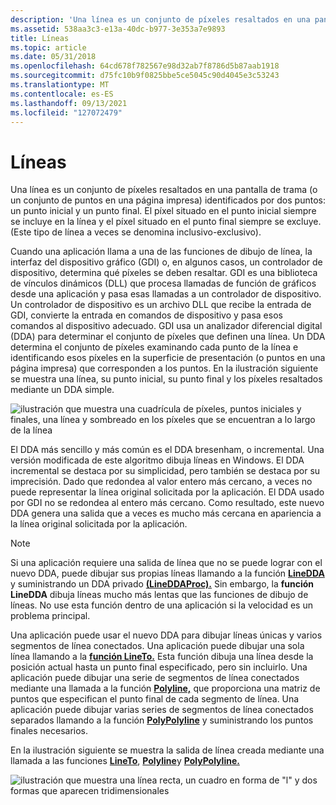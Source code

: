 ```yaml
---
description: 'Una línea es un conjunto de píxeles resaltados en una pantalla de trama (o un conjunto de puntos en una página impresa) identificados por dos puntos: un punto inicial y un punto final.'
ms.assetid: 538aa3c3-e13a-40dc-b977-3e353a7e9893
title: Líneas
ms.topic: article
ms.date: 05/31/2018
ms.openlocfilehash: 64cd678f782567e98d32ab7f8786d5b87aab1918
ms.sourcegitcommit: d75fc10b9f0825bbe5ce5045c90d4045e3c53243
ms.translationtype: MT
ms.contentlocale: es-ES
ms.lasthandoff: 09/13/2021
ms.locfileid: "127072479"
---
```

# <a name="lines"></a>Líneas

Una línea es un conjunto de píxeles resaltados en una pantalla de trama (o un conjunto de puntos en una página impresa) identificados por dos puntos: un punto inicial y un punto final. El píxel situado en el punto inicial siempre se incluye en la línea y el píxel situado en el punto final siempre se excluye. (Este tipo de línea a veces se denomina inclusivo-exclusivo).

Cuando una aplicación llama a una de las funciones de dibujo de línea, la interfaz del dispositivo gráfico (GDI) o, en algunos casos, un controlador de dispositivo, determina qué píxeles se deben resaltar. GDI es una biblioteca de vínculos dinámicos (DLL) que procesa llamadas de función de gráficos desde una aplicación y pasa esas llamadas a un controlador de dispositivo. Un controlador de dispositivo es un archivo DLL que recibe la entrada de GDI, convierte la entrada en comandos de dispositivo y pasa esos comandos al dispositivo adecuado. GDI usa un analizador diferencial digital (DDA) para determinar el conjunto de píxeles que definen una línea. Un DDA determina el conjunto de píxeles examinando cada punto de la línea e identificando esos píxeles en la superficie de presentación (o puntos en una página impresa) que corresponden a los puntos. En la ilustración siguiente se muestra una línea, su punto inicial, su punto final y los píxeles resaltados mediante un DDA simple.

![ilustración que muestra una cuadrícula de píxeles, puntos iniciales y finales, una línea y sombreado en los píxeles que se encuentran a lo largo de la línea](images/cslcv-01.png)

El DDA más sencillo y más común es el DDA bresenham, o incremental. Una versión modificada de este algoritmo dibuja líneas en Windows. El DDA incremental se destaca por su simplicidad, pero también se destaca por su imprecisión. Dado que redondea al valor entero más cercano, a veces no puede representar la línea original solicitada por la aplicación. El DDA usado por GDI no se redondea al entero más cercano. Como resultado, este nuevo DDA genera una salida que a veces es mucho más cercana en apariencia a la línea original solicitada por la aplicación.

> [!Note]  
> Si una aplicación requiere una salida de línea que no se puede lograr con el nuevo DDA, puede dibujar sus propias líneas llamando a la función [**LineDDA**](/windows/desktop/api/Wingdi/nf-wingdi-linedda) y suministrando un DDA privado [**(LineDDAProc).**](/windows/desktop/api/Wingdi/nc-wingdi-lineddaproc) Sin embargo, la **función LineDDA** dibuja líneas mucho más lentas que las funciones de dibujo de líneas. No use esta función dentro de una aplicación si la velocidad es un problema principal.

 

Una aplicación puede usar el nuevo DDA para dibujar líneas únicas y varios segmentos de línea conectados. Una aplicación puede dibujar una sola línea llamando a la [**función LineTo.**](/windows/desktop/api/Wingdi/nf-wingdi-lineto) Esta función dibuja una línea desde la posición actual hasta un punto final especificado, pero sin incluirlo. Una aplicación puede dibujar una serie de segmentos de línea conectados mediante una llamada a la función [**Polyline,**](/windows/desktop/api/Wingdi/nf-wingdi-polyline) que proporciona una matriz de puntos que especifican el punto final de cada segmento de línea. Una aplicación puede dibujar varias series de segmentos de línea conectados separados llamando a la función [**PolyPolyline**](/windows/desktop/api/Wingdi/nf-wingdi-polypolyline) y suministrando los puntos finales necesarios.

En la ilustración siguiente se muestra la salida de línea creada mediante una llamada a las funciones [**LineTo**](/windows/desktop/api/Wingdi/nf-wingdi-lineto), [**Polyline**](/windows/desktop/api/Wingdi/nf-wingdi-polyline)y [**PolyPolyline.**](/windows/desktop/api/Wingdi/nf-wingdi-polypolyline)

![ilustración que muestra una línea recta, un cuadro en forma de "l" y dos formas que aparecen tridimensionales](images/cslcv-02.png)

 

 



